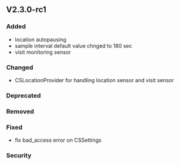 ## V2.3.0-rc1


### Added
* location autopausing
* sample interval default value chnged to 180 sec
* visit monitoring sensor

### Changed
* CSLocationProvider for handling location sensor and visit sensor

### Deprecated

### Removed

### Fixed
* fix bad_access error on CSSettings

### Security

